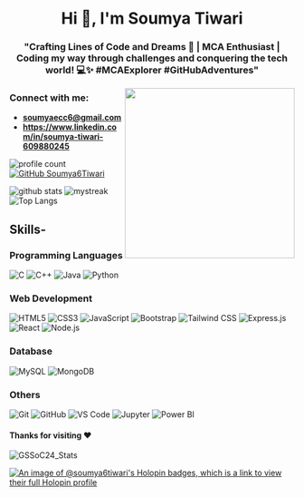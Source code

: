 


















<h1 align="center">Hi 👋, I'm Soumya Tiwari</h1>
<h3 align="center">"Crafting Lines of Code and Dreams 🚀 | MCA Enthusiast | Coding my way through challenges and conquering the tech world! 💻✨ #MCAExplorer #GitHubAdventures"


</h3>
 <img src="https://user-images.githubusercontent.com/74038190/236119160-976a0405-caa7-470c-9356-16d43402ea0a.gif" width="300" align="right">

 <h3 align="left"> Connect with me:</h3>

- **soumyaecc6@gmail.com**
- **https://www.linkedin.com/in/soumya-tiwari-609880245** 


![profile count](https://komarev.com/ghpvc/?username=Soumya6Tiwari&color=red)&nbsp;
[![GitHub Soumya6Tiwari](https://img.shields.io/github/followers/Soumya6Tiwari?label=followers&style=social)](https://github.com/Soumya6Tiwari)&nbsp;

![ github stats](https://github-readme-stats.vercel.app/api?username=Soumya6Tiwari&show_icons=true&theme=tokyonight)
<img src="https://github-readme-streak-stats.herokuapp.com/?user=Soumya6Tiwari&theme=tokyonight" alt="mystreak"/>
![ Top Langs](https://github-readme-stats.vercel.app/api/top-langs/?username=Soumya6Tiwari&theme=tokyonight&layout=compact)



## Skills-

 ### Programming Languages
![C](https://img.shields.io/badge/-C-A8B9CC?style=flat-square&logo=c&logoColor=white)
 ![C++](http://img.shields.io/badge/-C++-00599C?style=flat-square&logo=c%2B%2B&logoColor=ffffff)
 ![Java](https://img.shields.io/badge/-Java-007396?style=flat-square&logo=java&logoColor=white)
 ![Python](http://img.shields.io/badge/-Python-3776AB?style=flat-square&logo=python&logoColor=ffffff)




 ### Web Development

 ![HTML5](http://img.shields.io/badge/-HTML5-E34F26?style=flat-square&logo=html5&logoColor=ffffff)
 ![CSS3](https://img.shields.io/badge/-CSS3-%231572B6?style=flat-square&logo=css3)
 ![JavaScript](http://img.shields.io/badge/-JavaScript-F7DF1E?style=flat-square&logo=javascript&logoColor=000000)
 ![Bootstrap](http://img.shields.io/badge/-Bootstrap-7952B3?style=flat-square&logo=bootstrap&logoColor=ffffff)
 ![Tailwind CSS](https://img.shields.io/badge/-Tailwind_CSS-38B2AC?style=flat-square&logo=tailwind-css&logoColor=white)
 ![Express.js](https://img.shields.io/badge/-Express.js-000000?style=flat-square&logo=express&logoColor=white)
 ![React](https://img.shields.io/badge/-React-61DAFB?style=flat-square&logo=react&logoColor=white)
 ![Node.js](https://img.shields.io/badge/-Node.js-339933?style=flat-square&logo=node.js&logoColor=white)



### Database

![MySQL](https://img.shields.io/badge/-MySQL-4479A1?style=flat-square&logo=mysql&logoColor=white)
![MongoDB](https://img.shields.io/badge/-MongoDB-47A248?style=flat-square&logo=mongodb&logoColor=white)



### Others

![Git](https://img.shields.io/badge/-Git-%23F05032?style=flat-square&logo=git&logoColor=%23ffffff)
![GitHub](https://img.shields.io/badge/-GitHub-181717?style=flat-square&logo=github)
![VS Code](http://img.shields.io/badge/-VS%20Code-007ACC?style=flat-square&logo=visual-studio-code&logoColor=ffffff)
![Jupyter](http://img.shields.io/badge/-Jupyter-F37626?style=flat-square&logo=jupyter&logoColor=white)
![Power BI](https://img.shields.io/badge/-Power_BI-F2C811?style=flat-square&logo=powerbi&logoColor=black)




#### Thanks for visiting :heart:


![GSSoC24_Stats](https://github.com/user-attachments/assets/bb93481b-03e5-44cb-95b4-78d0946cb071)<br>

[![An image of @soumya6tiwari's Holopin badges, which is a link to view their full Holopin profile](https://holopin.me/soumya6tiwari)](https://holopin.io/@soumya6tiwari)

 


